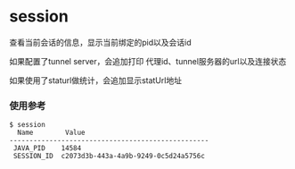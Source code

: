session
===

查看当前会话的信息，显示当前绑定的pid以及会话id

如果配置了tunnel server，会追加打印 代理id、tunnel服务器的url以及连接状态

如果使用了staturl做统计，会追加显示statUrl地址

### 使用参考

```
$ session
  Name        Value
--------------------------------------------------
 JAVA_PID    14584
 SESSION_ID  c2073d3b-443a-4a9b-9249-0c5d24a5756c
 
```

